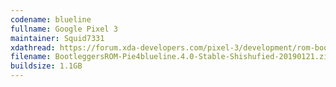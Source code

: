 ```yaml
---
codename: blueline
fullname: Google Pixel 3
maintainer: Squid7331
xdathread: https://forum.xda-developers.com/pixel-3/development/rom-bootleggersrom-3-5-shishufied-t3882432
filename: BootleggersROM-Pie4blueline.4.0-Stable-Shishufied-20190121.zip
buildsize: 1.1GB
---
```

